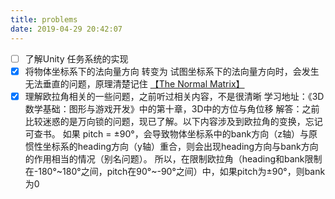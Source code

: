 ```yaml
---
title: problems
date: 2019-04-29 20:42:07
---
```

- [ ] 了解Unity 任务系统的实现
- [x] 将物体坐标系下的法向量方向 转变为 试图坐标系下的法向量方向时，会发生无法垂直的问题，原理清楚记住 [【The Normal Matrix】](http://www.lighthouse3d.com/tutorials/glsl-12-tutorial/the-normal-matrix/)
- [x] 理解欧拉角相关的一些问题，之前听过相关内容，不是很清晰
			学习地址：《3D数学基础：图形与游戏开发》中的第十章，3D中的方位与角位移
			解答：之前比较迷惑的是万向锁的问题，现已了解。以下内容涉及到欧拉角的变换，忘记可查书。
			如果 pitch = ±90°，会导致物体坐标系中的bank方向（z轴）与原惯性坐标系的heading方向（y轴）重合，则会出现heading方向与bank方向的作用相当的情况（别名问题）。
			所以，在限制欧拉角（heading和bank限制在-180°~180°之间，pitch在90°~-90°之间）中，如果pitch为±90°，则bank为0
